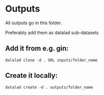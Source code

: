 # Outputs

All outputs go in this folder.

Preferably add them as datalad sub-datasets

## Add it from e.g. gin:

```
dalalad clone -d . URL inputs/folder_name
```

## Create it locally:

```
datalad create -d . outputs/folder_name
```
